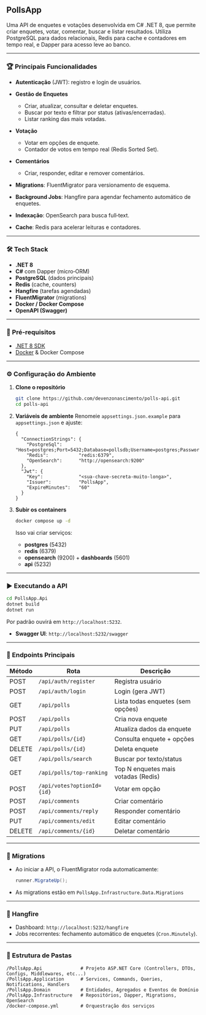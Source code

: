 ﻿## PollsApp

Uma API de enquetes e votações desenvolvida em C# .NET 8, que permite criar enquetes, votar, comentar, buscar e listar resultados. Utiliza PostgreSQL para dados relacionais, Redis para cache e contadores em tempo real, e Dapper para acesso leve ao banco.

---

### 🏆 Principais Funcionalidades

* **Autenticação** (JWT): registro e login de usuários.
* **Gestão de Enquetes**

  * Criar, atualizar, consultar e deletar enquetes.
  * Buscar por texto e filtrar por status (ativas/encerradas).
  * Listar ranking das mais votadas.
* **Votação**

  * Votar em opções de enquete.
  * Contador de votos em tempo real (Redis Sorted Set).
* **Comentários**

  * Criar, responder, editar e remover comentários.
* **Migrations**: FluentMigrator para versionamento de esquema.
* **Background Jobs**: Hangfire para agendar fechamento automático de enquetes.
* **Indexação**: OpenSearch para busca full‑text.
* **Cache**: Redis para acelerar leituras e contadores.

---

### 🛠️ Tech Stack

* **.NET 8**
* **C#** com Dapper (micro‑ORM)
* **PostgreSQL** (dados principais)
* **Redis** (cache, counters)
* **Hangfire** (tarefas agendadas)
* **FluentMigrator** (migrations)
* **Docker / Docker Compose**
* **OpenAPI (Swagger)**

---

### 🚀 Pré‑requisitos

* [.NET 8 SDK](https://dotnet.microsoft.com/download)
* [Docker](https://www.docker.com/get-started) & Docker Compose

---

### ⚙️ Configuração do Ambiente

1. **Clone o repositório**

   ```bash
   git clone https://github.com/devenzonascimento/polls-api.git
   cd polls-api
   ```

2. **Variáveis de ambiente**
   Renomeie `appsettings.json.example` para `appsettings.json` e ajuste:

   ```jsonc
   {
     "ConnectionStrings": {
       "PostgreSql":      "Host=postgres;Port=5432;Database=pollsdb;Username=postgres;Password=postgres",
       "Redis":           "redis:6379",
       "OpenSearch":      "http://opensearch:9200"
     },
     "Jwt": {
       "Key":             "<sua-chave-secreta-muito-longa>",
       "Issuer":          "PollsApp",
       "ExpireMinutes":   "60"
     }
   }
   ```

3. **Subir os containers**

   ```bash
   docker compose up -d
   ```

   Isso vai criar serviços:

   * **postgres** (5432)
   * **redis** (6379)
   * **opensearch** (9200) + **dashboards** (5601)
   * **api** (5232)

---

### ▶️ Executando a API

```bash
cd PollsApp.Api
dotnet build
dotnet run
```

Por padrão ouvirá em `http://localhost:5232`.

* **Swagger UI**: `http://localhost:5232/swagger`

---

### 📑 Endpoints Principais

| Método | Rota                       | Descrição                           |
| ------ | -------------------------- | ----------------------------------- |
| POST   | `/api/auth/register`       | Registra usuário                    |
| POST   | `/api/auth/login`          | Login (gera JWT)                    |
| GET    | `/api/polls`               | Lista todas enquetes (sem opções)   |
| POST   | `/api/polls`               | Cria nova enquete                   |
| PUT    | `/api/polls`               | Atualiza dados da enquete           |
| GET    | `/api/polls/{id}`          | Consulta enquete + opções           |
| DELETE | `/api/polls/{id}`          | Deleta enquete                      |
| GET    | `/api/polls/search`        | Buscar por texto/status             |
| GET    | `/api/polls/top-ranking`   | Top N enquetes mais votadas (Redis) |
| POST   | `/api/votes?optionId={id}` | Votar em opção                      |
| POST   | `/api/comments`            | Criar comentário                    |
| POST   | `/api/comments/reply`      | Responder comentário                |
| PUT    | `/api/comments/edit`       | Editar comentário                   |
| DELETE | `/api/comments/{id}`       | Deletar comentário                  |

---

### 🔄 Migrations

* Ao iniciar a API, o FluentMigrator roda automaticamente:

  ```csharp
  runner.MigrateUp();
  ```

* As migrations estão em
  `PollsApp.Infrastructure.Data.Migrations`

---

### 🔧 Hangfire

* Dashboard: `http://localhost:5232/hangfire`
* Jobs recorrentes: fechamento automático de enquetes (`Cron.Minutely`).

---

### 📂 Estrutura de Pastas

```
/PollsApp.Api              # Projeto ASP.NET Core (Controllers, DTOs, Configs, Middlewares, etc...)
/PollsApp.Application      # Services, Commands, Queries, Notifications, Handlers
/PollsApp.Domain           # Entidades, Agregados e Eventos de Domínio
/PollsApp.Infrastructure   # Repositórios, Dapper, Migrations, OpenSearch
/docker-compose.yml        # Orquestração dos serviços
```
